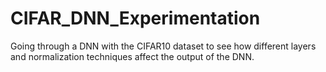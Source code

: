 # CIFAR_DNN_Experimentation

Going through a DNN with the CIFAR10 dataset to see how different layers and normalization techniques affect the output of the DNN.
